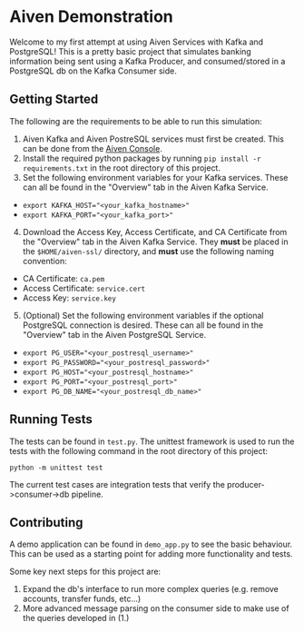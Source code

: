 # Aiven Demonstration
Welcome to my first attempt at using Aiven Services with Kafka and PostgreSQL! This is a pretty basic project that
simulates banking information being sent using a Kafka Producer, and consumed/stored in a PostgreSQL db on the Kafka Consumer side.

## Getting Started
The following are the requirements to be able to run this simulation:
1. Aiven Kafka and Aiven PostreSQL services must first be created. This can be done from the [Aiven Console](https://console.aiven.io/index.html).
2. Install the required python packages by running `pip install -r requirements.txt` in the root directory of this
project.
3. Set the following environment variables for your Kafka services. These can all be found in the "Overview" tab in the Aiven Kafka Service.
- `export KAFKA_HOST="<your_kafka_hostname>"`
- `export KAFKA_PORT="<your_kafka_port>"`

4. Download the Access Key, Access Certificate, and CA Certificate from the "Overview" tab in the Aiven Kafka Service. They **must** be placed in the `$HOME/aiven-ssl/` directory, and **must** use the following naming convention:
- CA Certificate: `ca.pem`
- Access Certificate: `service.cert`
- Access Key: `service.key`

5. (Optional) Set the following environment variables if the optional PostgreSQL connection is desired. These can all be found in the "Overview" tab in the Aiven PostgreSQL Service.
- `export PG_USER="<your_postresql_username>"`
- `export PG_PASSWORD="<your_postresql_password>"`
- `export PG_HOST="<your_postresql_hostname>"`
- `export PG_PORT="<your_postresql_port>"`
- `export PG_DB_NAME="<your_postresql_db_name>"`

## Running Tests
The tests can be found in `test.py`. The unittest framework is used to run the tests with the following command in the root directory of this project:

`python -m unittest test`

The current test cases are integration tests that verify the producer->consumer->db pipeline.

## Contributing
A demo application can be found in `demo_app.py` to see the basic behaviour. This can be used as a starting point for adding more functionality and tests.

Some key next steps for this project are:
1. Expand the db's interface to run more complex queries (e.g. remove accounts, transfer funds, etc...)
2. More advanced message parsing on the consumer side to make use of the queries developed in (1.)
